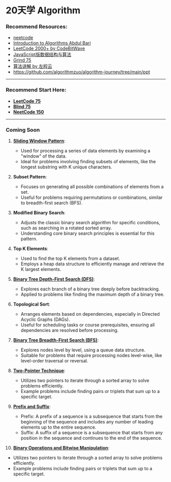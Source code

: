 # 20天学 Algorithm

### Recommend Resources:

- [neetcode](https://neetcode.io/courses/dsa-for-beginners/0)
- [Introduction to Algorithms Abdul Bari](https://www.youtube.com/watch?v=0IAPZzGSbME&list=PLDN4rrl48XKpZkf03iYFl-O29szjTrs_O)
- [LeetCode 2000+ by CodeBitWave](https://codebitwave.com/leetcode-2000/)
- [JavaScript版数据结构与算法](https://www.youtube.com/playlist?list=PLwIrqQCQ5pQmjH6YyFvH2A9FYL6bBB4Ra)
- [Grind 75](https://www.techinterviewhandbook.org/grind75)
- [算法讲解 by 左程云](https://www.youtube.com/watch?v=KNLRjg4utQc&list=PLvKfL6GtwDxwuyrpAJfU3HTnPZl4WnraE)
- https://github.com/algorithmzuo/algorithm-journey/tree/main/ppt

------

### Recommend Start Here:

- **[LeetCode 75](https://github.com/uwspstar/20-Day-Challenge-List/blob/main/Algorithm/Leetcode%2075.md)**
- **[Blind 75](https://github.com/uwspstar/20-Day-Challenge-List/blob/main/Algorithm/Blind%2075.md)**
- **[NeetCode 150](https://github.com/uwspstar/20-Day-Challenge-List/blob/main/Algorithm/NeetCode%20150.md)**

------

### Coming Soon
 
1. **[Sliding Window Pattern](https://github.com/uwspstar/20-Day-Challenge-List/blob/main/Algorithm/Sliding%20Window%20Pattern.md)**:
   - Used for processing a series of data elements by examining a "window" of the data.
   - Ideal for problems involving finding subsets of elements, like the longest substring with K unique characters.

2. **Subset Pattern**:
   - Focuses on generating all possible combinations of elements from a set.
   - Useful for problems requiring permutations or combinations, similar to breadth-first search (BFS).

3. **Modified Binary Search**:
   - Adjusts the classic binary search algorithm for specific conditions, such as searching in a rotated sorted array.
   - Understanding core binary search principles is essential for this pattern.

4. **Top K Elements**:
   - Used to find the top K elements from a dataset.
   - Employs a heap data structure to efficiently manage and retrieve the K largest elements.

5. **[Binary Tree Depth-First Search (DFS)](https://codebitwave.com/algorithms-101-depth-first-search-and-breadth-first-search/)**:
   - Explores each branch of a binary tree deeply before backtracking.
   - Applied to problems like finding the maximum depth of a binary tree.

6. **Topological Sort**:
   - Arranges elements based on dependencies, especially in Directed Acyclic Graphs (DAGs).
   - Useful for scheduling tasks or course prerequisites, ensuring all dependencies are resolved before processing.

7. **[Binary Tree Breadth-First Search (BFS)](https://codebitwave.com/algorithms-101-depth-first-search-and-breadth-first-search/)**:
   - Explores nodes level by level, using a queue data structure.
   - Suitable for problems that require processing nodes level-wise, like level-order traversal or reversal.

8. **[Two-Pointer Technique](https://github.com/uwspstar/20-Day-Challenge-List/blob/main/Algorithm/Two-Pointer%20Technique.md)**:
   - Utilizes two pointers to iterate through a sorted array to solve problems efficiently.
   - Example problems include finding pairs or triplets that sum up to a specific target.

9. **[Prefix and Suffix](https://github.com/uwspstar/20-Day-Challenge-List/blob/main/Algorithm/Prefix%20and%20Suffix.md)**:
   - Prefix: A prefix of a sequence is a subsequence that starts from the beginning of the sequence and includes any number of leading elements up to the entire sequence.
   - Suffix: A suffix of a sequence is a subsequence that starts from any position in the sequence and continues to the end of the sequence.

10. **[Binary Operations and Bitwise Manipulation](https://github.com/uwspstar/20-Day-Challenge-List/blob/main/Algorithm/Binary%20Operations%20and%20Bitwise%20Manipulation.md)**:
   - Utilizes two pointers to iterate through a sorted array to solve problems efficiently.
   - Example problems include finding pairs or triplets that sum up to a specific target.



